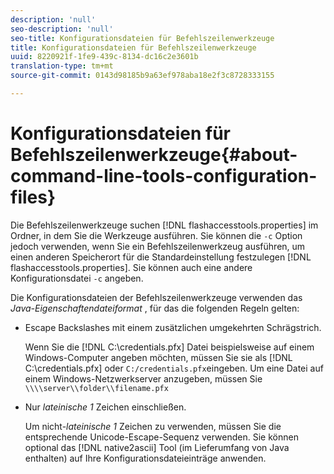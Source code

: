 ```yaml
---
description: 'null'
seo-description: 'null'
seo-title: Konfigurationsdateien für Befehlszeilenwerkzeuge
title: Konfigurationsdateien für Befehlszeilenwerkzeuge
uuid: 8220921f-1fe9-439c-8134-dc16c2e3601b
translation-type: tm+mt
source-git-commit: 0143d98185b9a63ef978aba18e2f3c8728333155

---
```



# Konfigurationsdateien für Befehlszeilenwerkzeuge{#about-command-line-tools-configuration-files}

Die Befehlszeilenwerkzeuge suchen [!DNL flashaccesstools.properties] im Ordner, in dem Sie die Werkzeuge ausführen. Sie können die `-c` Option jedoch verwenden, wenn Sie ein Befehlszeilenwerkzeug ausführen, um einen anderen Speicherort für die Standardeinstellung festzulegen [!DNL flashaccesstools.properties]. Sie können auch eine andere Konfigurationsdatei `-c` angeben.

Die Konfigurationsdateien der Befehlszeilenwerkzeuge verwenden das *Java-Eigenschaftendateiformat* , für das die folgenden Regeln gelten:

* Escape Backslashes mit einem zusätzlichen umgekehrten Schrägstrich.

   Wenn Sie die [!DNL C:\credentials.pfx] Datei beispielsweise auf einem Windows-Computer angeben möchten, müssen Sie sie als [!DNL C:\\credentials.pfx] oder `C:/credentials.pfx`eingeben. Um eine Datei auf einem Windows-Netzwerkserver anzugeben, müssen Sie `\\\\server\\folder\\filename.pfx`
* Nur *lateinische 1* Zeichen einschließen.

   Um nicht-*lateinische 1* Zeichen zu verwenden, müssen Sie die entsprechende Unicode-Escape-Sequenz verwenden. Sie können optional das [!DNL native2ascii] Tool (im Lieferumfang von Java enthalten) auf Ihre Konfigurationsdateieinträge anwenden.
